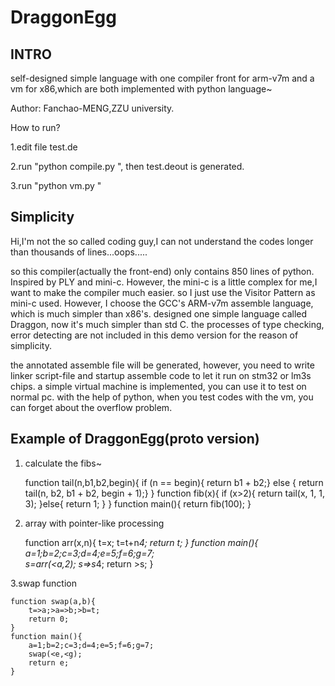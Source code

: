 DraggonEgg
==========


INTRO
-------
self-designed simple language with one compiler front for arm-v7m and a vm for x86,which are both implemented with python language~

Author: Fanchao-MENG,ZZU university.


How to run?

1.edit file test.de

2.run "python compile.py ", then test.deout is generated.

3.run "python vm.py "

Simplicity
--------------------
Hi,I'm not the so called coding guy,I can not understand the codes longer than 
thousands of lines...oops.....

so this compiler(actually the front-end) only contains 850 lines of python.
Inspired by PLY and mini-c.
However, the mini-c is a little complex for me,I want to make the compiler much easier.
so I just use the Visitor Pattern as mini-c used.
However, I choose the GCC's ARM-v7m assemble language, which is much simpler than x86's.
designed one simple language called Draggon, now it's much simpler than std C.
the processes of type checking, error detecting are not included in this demo version for the reason of simplicity.


the annotated assemble file will be generated, however, you need to write linker script-file and 
startup assemble code to let it run on stm32 or lm3s chips.
a simple virtual machine is implemented, you can use it to test on normal pc.
with the help of python, when you test codes with the vm, you can forget about 
the overflow problem.


Example of DraggonEgg(proto version)
------------------------------------

1. calculate the fibs~

    function tail(n,b1,b2,begin){ 
        if (n == begin){ return b1 + b2;} 
        else { return tail(n, b2, b1 + b2, begin + 1);}
    }
    function fib(x){
        if (x>2){
            return tail(x, 1, 1, 3); 
        }else{
            return 1;
        }
    }
    function main(){
        return fib(100);
    }

2. array with pointer-like processing

	function arr(x,n){
	    t=x;
	    t=t+n*4; 
	    return t;
	}
	function main(){
	    a=1;b=2;c=3;d=4;e=5;f=6;g=7;  
	    s=arr(<a,2);
	    s=>s*4;
	    return >s;
	}

3.swap function

	function swap(a,b){  
	    t=>a;>a=>b;>b=t;
	    return 0;
	} 
	function main(){
	    a=1;b=2;c=3;d=4;e=5;f=6;g=7;  
	    swap(<e,<g);
	    return e;
	}
